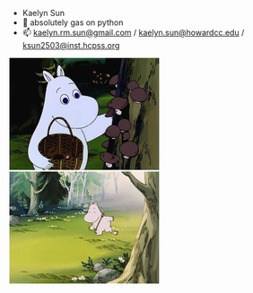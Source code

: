 - Kaelyn Sun 
- 🌱 absolutely gas on python
- 📫 kaelyn.rm.sun@gmail.com / kaelyn.sun@howardcc.edu / ksun2503@inst.hcpss.org


<img alt="Moomin" height="200" src="images/moomin.gif">
<img alt="Moomin2" height="200" src="images/moomin2.gif">
